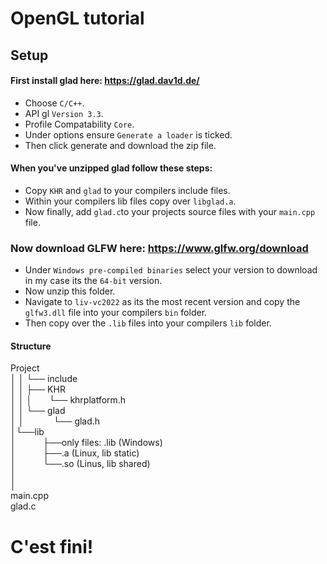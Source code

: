 # OpenGL tutorial
## Setup
#### First install glad here: https://glad.dav1d.de/
  - Choose `C/C++`.
  - API gl `Version 3.3`.
  - Profile Compatability `Core`.
  - Under options ensure `Generate a loader` is ticked.
  - Then click generate and download the zip file.
#### When you've unzipped glad follow these steps:
   - Copy `KHR` and `glad` to your compilers include files.
   - Within your compilers lib files copy over `libglad.a`.
   - Now finally, add `glad.c`to your projects source files with your `main.cpp` file.


### Now download GLFW here: https://www.glfw.org/download  
  - Under `Windows pre-compiled binaries` select your version to download in my case its the `64-bit` version.
  - Now unzip this folder.
  - Navigate to `liv-vc2022` as its the most recent version and copy the `glfw3.dll` file into your compilers `bin` folder.
  - Then copy over the `.lib` files into your compilers `lib` folder.
#### Structure

Project\
 │ │ └── include\
 │ │      ├── KHR\
 │ │      │&nbsp;&nbsp;&nbsp;&nbsp;&nbsp;&nbsp;&nbsp;└── khrplatform.h\
 │ │      └── glad\
 │ │          &nbsp;&nbsp;&nbsp;&nbsp;&nbsp;&nbsp;&nbsp;&nbsp;&nbsp;&nbsp;&nbsp;└── glad.h\
 │└──lib\
 │&nbsp;&nbsp;&nbsp;&nbsp;&nbsp;&nbsp;&nbsp;&nbsp;&nbsp;&nbsp;&nbsp;├──only files: .lib (Windows) \
 │&nbsp;&nbsp;&nbsp;&nbsp;&nbsp;&nbsp;&nbsp;&nbsp;&nbsp;&nbsp;&nbsp;├──.a (Linux, lib static) \
 │&nbsp;&nbsp;&nbsp;&nbsp;&nbsp;&nbsp;&nbsp;&nbsp;&nbsp;&nbsp;&nbsp;└──.so (Linus, lib shared) \
 │ \
 │ \
 main.cpp \
 glad.c 
# C'est fini!
